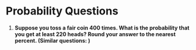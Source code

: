 # Probability Questions

1. **Suppose you toss a fair coin 400 times. What is the probability that you get at least 220 heads? Round your answer to the nearest percent. \(Similar questions: \)**

